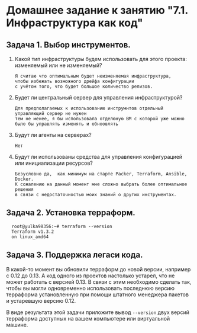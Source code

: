 # Домашнее задание к занятию "7.1. Инфраструктура как код"

## Задача 1. Выбор инструментов. 
 
1. Какой тип инфраструктуры будем использовать для этого проекта: изменяемый или не изменяемый?

       Я считаю что оптимальным будет неизменяемая инфраструктура, 
       чтобы избежать возможного дрейфа конфигурации 
       с учётом того, что будет большое количество релизов. 

1. Будет ли центральный сервер для управления инфраструктурой?

       Для предполагаемых к использованию инструмнтов отдельный управляющий сервер не нужен 
       тем не менее, я бы использовала отделюную ВМ с которой уже можно было бы управлять изменять и обноовлять

1. Будут ли агенты на серверах?

       Нет

1. Будут ли использованы средства для управления конфигурацией или инициализации ресурсов? 

       Безусловно да,  как минимум на старте Packer, Terraform, Ansible,  Docker. 
       К сожалению на данный момент мне сложно выбрать более оптимальное решения 
       в связи с недостаточностью моих знаний о других инструментах. 
 

## Задача 2. Установка терраформ. 

      root@yulka98356:~# terraform --version
      Terraform v1.3.2
      on linux_amd64

## Задача 3. Поддержка легаси кода. 

В какой-то момент вы обновили терраформ до новой версии, например с 0.12 до 0.13. 
А код одного из проектов настолько устарел, что не может работать с версией 0.13. 
В связи с этим необходимо сделать так, чтобы вы могли одновременно использовать последнюю версию терраформа установленную при помощи
штатного менеджера пакетов и устаревшую версию 0.12. 

В виде результата этой задачи приложите вывод `--version` двух версий терраформа доступных на вашем компьютере 
или виртуальной машине.


